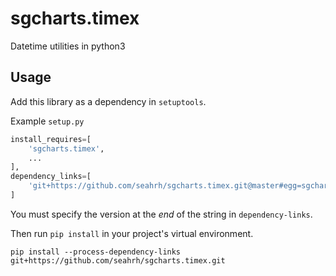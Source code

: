 # sgcharts.timex

Datetime utilities in python3

## Usage 

Add this library as a dependency in `setuptools`.

Example `setup.py`

```python
install_requires=[
    'sgcharts.timex',
    ...
],
dependency_links=[
    'git+https://github.com/seahrh/sgcharts.timex.git@master#egg=sgcharts.timex-2.0.0'
]
```

You must specify the version at the *end* of the string in `dependency-links`.

Then run `pip install` in your project's virtual environment.

```
pip install --process-dependency-links git+https://github.com/seahrh/sgcharts.timex.git
```
